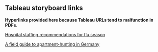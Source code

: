 ## Tableau storyboard links

**Hyperlinks provided here because Tableau URLs tend to malfunction in PDFs.**


[Hospital staffing recommendations for flu season](https://public.tableau.com/views/influenzastoryboard/Story1?:language=en-US&:display_count=n&:origin=viz_share_link)


[A field guide to apartment-hunting in Germany](https://public.tableau.com/views/GermanRentStoryboard/Germanrentstoryboard?:language=en-US&:display_count=n&:origin=viz_share_link)
